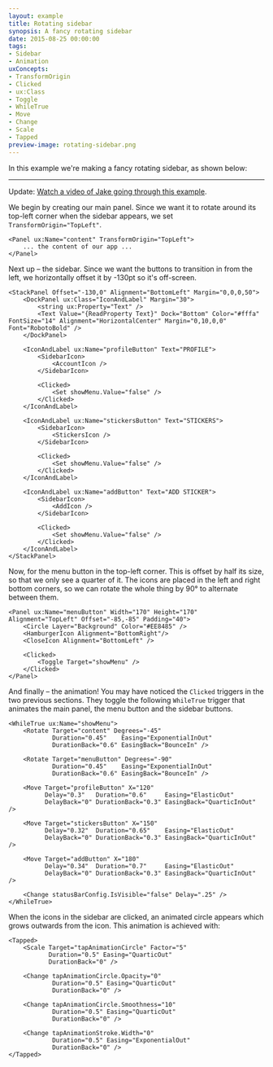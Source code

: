 ```yaml
---
layout: example
title: Rotating sidebar
synopsis: A fancy rotating sidebar
date: 2015-08-25 00:00:00
tags:
- Sidebar
- Animation
uxConcepts:
- TransformOrigin
- Clicked
- ux:Class
- Toggle
- WhileTrue
- Move
- Change
- Scale
- Tapped
preview-image: rotating-sidebar.png
---
```

In this example we're making a fancy rotating sidebar, as shown below:

----

Update: [Watch a video of Jake going through this example](https://www.youtube.com/watch?v=J2guDLZ3vcs&list=PLdlqWm6b-XALJgM3fGa4q95Yipsgb8Q1o&index=3).

We begin by creating our main panel. Since we want it to rotate around its top-left corner when the sidebar appears, we set `TransformOrigin="TopLeft"`.

<!-- snippet-begin:code/MainView.ux:TransformOrigin -->

```
<Panel ux:Name="content" TransformOrigin="TopLeft">
    ... the content of our app ...
</Panel>
```

<!-- snippet-end -->

Next up – the sidebar. Since we want the buttons to transition in from the left, we horizontally offset it by -130pt so it's off-screen.

<!-- snippet-begin:code/MainView.ux:Sidebar -->

```
<StackPanel Offset="-130,0" Alignment="BottomLeft" Margin="0,0,0,50">
    <DockPanel ux:Class="IconAndLabel" Margin="30">
        <string ux:Property="Text" />
        <Text Value="{ReadProperty Text}" Dock="Bottom" Color="#fffa" FontSize="14" Alignment="HorizontalCenter" Margin="0,10,0,0" Font="RobotoBold" />
    </DockPanel>

    <IconAndLabel ux:Name="profileButton" Text="PROFILE">
        <SidebarIcon>
            <AccountIcon />
        </SidebarIcon>

        <Clicked>
            <Set showMenu.Value="false" />
        </Clicked>
    </IconAndLabel>

    <IconAndLabel ux:Name="stickersButton" Text="STICKERS">
        <SidebarIcon>
            <StickersIcon />
        </SidebarIcon>

        <Clicked>
            <Set showMenu.Value="false" />
        </Clicked>
    </IconAndLabel>

    <IconAndLabel ux:Name="addButton" Text="ADD STICKER">
        <SidebarIcon>
            <AddIcon />
        </SidebarIcon>

        <Clicked>
            <Set showMenu.Value="false" />
        </Clicked>
    </IconAndLabel>
</StackPanel>
```

<!-- snippet-end -->

Now, for the menu button in the top-left corner. This is offset by half its size, so that we only see a quarter of it. The icons are placed in the left and right bottom corners, so we can rotate the whole thing by 90° to alternate between them.

<!-- snippet-begin:code/MainView.ux:MenuButton -->

```
<Panel ux:Name="menuButton" Width="170" Height="170" Alignment="TopLeft" Offset="-85,-85" Padding="40">
    <Circle Layer="Background" Color="#EE8485" />
    <HamburgerIcon Alignment="BottomRight"/>
    <CloseIcon Alignment="BottomLeft" />

    <Clicked>
        <Toggle Target="showMenu" />
    </Clicked>
</Panel>
```

<!-- snippet-end -->

And finally – the animation! You may have noticed the `Clicked` triggers in the two previous sections. They toggle the following `WhileTrue` trigger that animates the main panel, the menu button and the sidebar buttons.

<!-- snippet-begin:code/MainView.ux:ShowMenu -->

```
<WhileTrue ux:Name="showMenu">
    <Rotate Target="content" Degrees="-45"
            Duration="0.45"    Easing="ExponentialInOut"
            DurationBack="0.6" EasingBack="BounceIn" />

    <Rotate Target="menuButton" Degrees="-90"
            Duration="0.45"    Easing="ExponentialInOut"
            DurationBack="0.6" EasingBack="BounceIn" />

    <Move Target="profileButton" X="120"
          Delay="0.3"   Duration="0.6"     Easing="ElasticOut"
          DelayBack="0" DurationBack="0.3" EasingBack="QuarticInOut" />

    <Move Target="stickersButton" X="150"
          Delay="0.32"  Duration="0.65"    Easing="ElasticOut"
          DelayBack="0" DurationBack="0.3" EasingBack="QuarticInOut" />

    <Move Target="addButton" X="180"
          Delay="0.34"  Duration="0.7"     Easing="ElasticOut"
          DelayBack="0" DurationBack="0.3" EasingBack="QuarticInOut" />

    <Change statusBarConfig.IsVisible="false" Delay=".25" />
</WhileTrue>
```

<!-- snippet-end -->

When the icons in the sidebar are clicked, an animated circle appears which grows outwards from the icon. This animation is achieved with:

<!-- snippet-begin:code/MainView.ux:Tapped -->

```
<Tapped>
    <Scale Target="tapAnimationCircle" Factor="5"
           Duration="0.5" Easing="QuarticOut"
           DurationBack="0" />

    <Change tapAnimationCircle.Opacity="0"
            Duration="0.5" Easing="QuarticOut"
            DurationBack="0" />

    <Change tapAnimationCircle.Smoothness="10"
            Duration="0.5" Easing="QuarticOut"
            DurationBack="0" />

    <Change tapAnimationStroke.Width="0"
            Duration="0.5" Easing="ExponentialOut"
            DurationBack="0" />
</Tapped>
```

<!-- snippet-end -->
